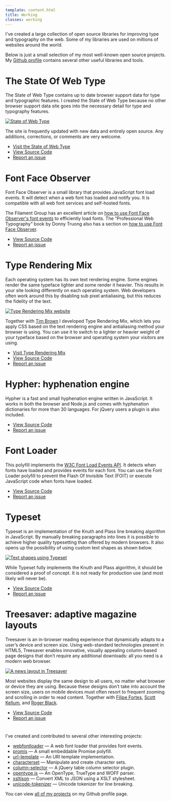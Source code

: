 ```yaml
---
template: content.html
title: Working
classes: working
---
```


<p class="intro">I've created a large collection of open source libraries for improving type and typography on the web. Some of my libraries are used on millions of websites around the world.</p>

Below is just a small selection of my most well-known open source projects. My [Github profile](https://github.com/bramstein) contains several other useful libraries and tools.

# The State Of Web Type

The State of Web Type contains up to date browser support data for type and typographic features. I created the State of Web Type because no other browser support data site goes into the necessary detail for type and typography features.

[![State of Web Type](/assets/images/state-of-web-type-site.png)](http://stateofwebtype.com/)

The site is frequently updated with new data and entirely open source. Any additions, corrections, or comments are very welcome.

<ul class="meta">
  <li><a href="http://stateofwebtype.com/">Visit the State of Web Type</a></li>
  <li><a href="https://github.com/bramstein/stateofwebtype/">View Source Code</a></li>
  <li><a href="https://github.com/bramstein/stateofwebtype/issues/">Report an issue</a></li>
</ul>

# Font Face Observer

Font Face Observer is a small library that provides JavaScript font load events. It will detect when a web font has loaded and notify you. It is compatible with all web font services and self-hosted fonts.

The Filament Group has an excellent article on [how to use Font Face Observer's font events](https://www.filamentgroup.com/lab/font-events.html) to efficiently load fonts. The “Professional Web Typography” book by Donny Truong also has a section on [how to use Font Face Observer](https://prowebtype.com/delivering-web-fonts/#observer).

<ul class="meta">
  <li><a href="https://github.com/bramstein/fontfaceobserver/">View Source Code</a></li>
  <li><a href="https://github.com/bramstein/fontfaceobserver/issues/">Report an issue</a></li>
</ul>

# Type Rendering Mix

Each operating system has its own text rendering engine. Some engines render the same typeface lighter and some render it heavier. This results in your site looking differently on each operating system. Web developers often work around this by disabling sub pixel antialiasing, but this reduces the fidelity of the text.

[![Type Rendering Mix website](/assets/images/type-rendering-mix.png)](http://typerendering.com/)

Together with [Tim Brown](http://nicewebtype.com/) I developed Type Rendering Mix, which lets you apply <abbr>CSS</abbr> based on the text rendering engine and antialiasing method your browser is using. You can use it to switch to a lighter or heavier weight of your typeface based on the browser and operating system your visitors are using.

<ul class="meta">
  <li><a href="http://typerendering.com/">Visit Type Rendering Mix</a></li>
  <li><a href="https://github.com/bramstein/trmix/">View Source Code</a></li>
  <li><a href="https://github.com/bramstein/trmix/issues/">Report an issue</a></li>
</ul>

# Hypher: hyphenation engine

Hypher is a fast and small hyphenation engine written in JavaScript. It works in both the browser and Node.js and comes with hyphenation dictionaries for more than 30 languages. For jQuery users a plugin is also included.

<ul class="meta">
  <li><a href="https://github.com/bramstein/hypher/">View Source Code</a></li>
  <li><a href="https://github.com/bramstein/hypher/issues/">Report an issue</a></li>
</ul>

# Font Loader

This polyfill implements the [<abbr>W3C</abbr> Font Load Events API](http://drafts.csswg.org/css-font-loading/). It detects when fonts have loaded and provides events for each font. You can use the Font Loader polyfill to prevent the Flash Of Invisible Text (<abbr>FOIT</abbr>) or execute JavaScript code when fonts have loaded.

<ul class="meta">
  <li><a href="https://github.com/bramstein/fontloader/">View Source Code</a></li>
  <li><a href="https://github.com/bramstein/fontloader/issues/">Report an issue</a></li>
</ul>

# Typeset

Typeset is an implementation of the Knuth and Plass line breaking algorithm in JavaScript. By manually breaking paragraphs into lines it is possible to achieve higher quality typesetting than offered by modern browsers. It also opens up the possibility of using custom text shapes as shown below.

[![Text shapes using Typeset](/assets/images/typeset.png)](https://github.com/bramstein/typeset)

While Typeset fully implements the Knuth and Plass algorithm, it should be considered a proof of concept. It is not ready for production use (and most likely will never be).

<ul class="meta">
  <li><a href="https://github.com/bramstein/typeset/">View Source Code</a></li>
  <li><a href="https://github.com/bramstein/typeset/issues/">Report an issue</a></li>
</ul>

# Treesaver: adaptive magazine layouts 

Treesaver is an in-browser reading experience that dynamically adapts to a user’s device and screen size. Using web-standard technologies present in HTML5, Treesaver enables innovative, visually appealing column-based page designs that don’t require any additional downloads: all you need is a modern web browser.

[![A news layout in Treesaver](/assets/images/treesaver.jpg)](https://github.com/treesaver/treesaver/)

Most websites display the same design to all users, no matter what browser or device they are using. Because these designs don’t take into account the screen size, users on mobile devices must often resort to frequent zooming and scrolling in order to read content. Together with [Filipe Fortes](http://fortes.com/), [Scott Kellum](http://scottkellum.com/), and [Roger Black](http://rogerblack.com/).

<ul class="meta">
  <li><a href="https://github.com/treesaver/treesaver/">View Source Code</a></li>
  <li><a href="https://github.com/treesaver/treesaver/issues/">Report an issue</a></li>
</ul>

# 

I've created and contributed to several other interesting projects:

* [webfontloader](https://github.com/typekit/webfontloader) — A web font loader that provides font events.
* [promis](https://github.com/bramstein/promis) — A small embeddable Promise polyfill.
* [url-template](https://github.com/bramstein/url-template) — An <abbr>URI</abbr> template implementation.
* [characterset](https://github.com/bramstein/characterset) — Manipulate and create character sets.
* [column-selector](https://github.com/bramstein/column-selector) — A jQuery table column selector plugin.
* [opentype.js](https://github.com/bramstein/opentype) — An OpenType, TrueType and <abbr>WOFF</abbr> parser.
* [xsltjson](https://github.com/bramstein/xsltjson) — Convert <abbr>XML</abbr> to <abbr>JSON</abbr> using a <abbr>XSLT</abbr> stylesheet.
* [unicode-tokenizer](https://github.com/bramstein/unicode-tokenizer) — Unicode tokenizer for line breaking.

You can view [all of my projects](https://github.com/bramstein) on my Github profile page.
